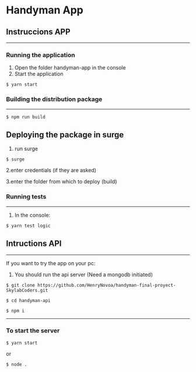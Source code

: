 # Handyman App

## Instruccions APP
-------------

### **Running the application**

1. Open the folder handyman-app in the console
2. Start the application

```
$ yarn start
```

### Building the distribution package
---

```
$ npm run build
```

Deploying the package in surge
---

1. run surge

```
$ surge
```

2.enter credentials (if they are asked)

3.enter the folder from which to deploy (build)

### Running tests
---

1. In the console:

```
$ yarn test logic
```


## Intructions API
--------

If you want to try the app on your pc:

1. You should run the api server (Need a mongodb initiated)

```
$ git clone https://github.com/HenryNovoa/handyman-final-proyect-SkylabCoders.git
```
```
$ cd handyman-api
```
```
$ npm i
```
---
### To start the server
```
$ yarn start
```
or
```
$ node .
```



